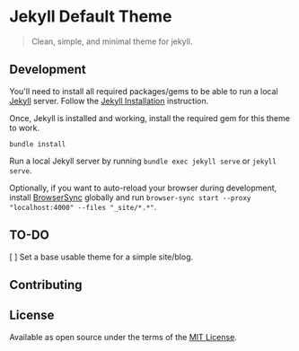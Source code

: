 # Jekyll Default Theme

> Clean, simple, and minimal theme for jekyll.

## Development

You'll need to install all required packages/gems to be able to run a local [Jekyll](https://jekyllrb.com/) server. Follow the [Jekyll Installation](https://jekyllrb.com/docs/) instruction.

Once, Jekyll is installed and working, install the required gem for this theme to work.

`bundle install`

Run a local Jekyll server by running `bundle exec jekyll serve` or `jekyll serve`.

Optionally, if you want to auto-reload your browser during development, install [BrowserSync](https://www.browsersync.io) globally and run `browser-sync start --proxy "localhost:4000" --files "_site/*.*"`.

## TO-DO

[ ] Set a base usable theme for a simple site/blog.

## Contributing

## License

Available as open source under the terms of the [MIT License](https://opensource.org/licenses/MIT).
# 